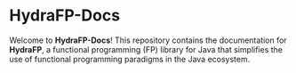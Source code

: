 # HydraFP-Docs

Welcome to **HydraFP-Docs**! This repository contains the documentation for **HydraFP**, a functional programming (FP) library for Java that simplifies the use of functional programming paradigms in the Java ecosystem.

